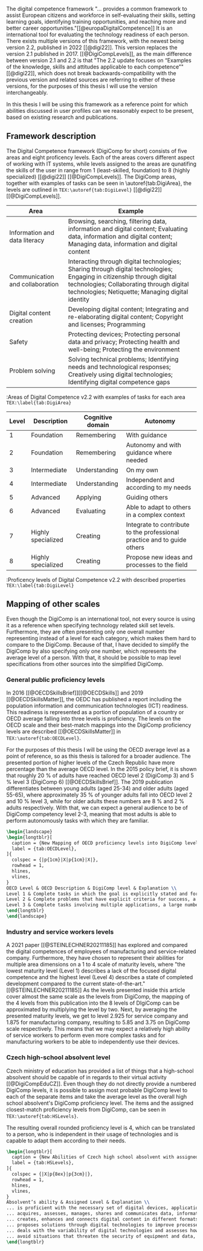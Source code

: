The digital competence framework "... provides a common framework to assist European citizens and workforce in self-evaluating their skills, setting learning goals, identifying training opportunities, and reaching more and better career opportunities."[[@europaDigitalCompetence]] It is an international tool for evaluating the technology readiness of each person. There exists multiple versions of this framework, with the newest being version 2.2, published in 2022 [[@digi22]]. This version replaces the version 2.1 published in 2017. [[@DigiCompLevels]], as the main difference between version 2.1 and 2.2 is that "The 2.2 update focuses on “Examples of the knowledge, skills and attitudes applicable to each competence”" [[@digi22]], which does not break backwards-compatibility with the previous version and related sources are referring to either of these versions, for the purposes of this thesis I will use  the version interchangeably.

In this thesis I will be using this framework as a reference point for which abilities discussed in user profiles can we reasonably expect to be present, based on existing research and publications.
## Framework description

The Digital Competence framework (DigiComp for short) consists of five areas and eight proficency levels. Each of the areas covers different aspect of working with IT systems, while levels assigned to the areas are qunatifing the skills of the user in range from 1 (least-skilled, foundation) to 8 (highly specialized) [[@digi22]] [[@DigiCompLevels]]. The DigiComp areas, together with examples of tasks can be seen in \autoref{tab:DigiArea}, the levels are outlined in `TEX:\autoref{tab:DigiLevel}`  [[@digi22]] [[@DigiCompLevels]].

| Area                            | Example                                                                                                                                                                                                                 |
| ------------------------------- | ----------------------------------------------------------------------------------------------------------------------------------------------------------------------------------------------------------------------- |
| Information and data literacy   | Browsing, searching, filtering data, information and digital content; Evaluating data, information and digital content; Managing data, information and digital content                                                  |
| Communication and collaboration | Interacting through digital technologies; Sharing through digital technologies; Engaging in citizenship through digital technologies; Collaborating through digital technologies; Netiquette; Managing digital identity |
| Digital content creation        | Developing digital content; Integrating and re-elaborating digital content; Copyright and licenses; Programming                                                                                                         |
| Safety                          | Protecting devices; Protecting personal data and privacy; Protecting health and well-being; Protecting the environment                                                                                                  |
| Problem solving                 | Solving technical problems; Identifying needs and technological responses; Creatively using digital technologies; Identifying digital competence gaps                                                                   |
:Areas of Digital Competence v2.2 with examples of tasks for each area
`TEX:\label{tab:DigiArea}`

| Level | Description        | Cognitive domain | Autonomy                                                                 |
| ----- | ------------------ | ---------------- | ------------------------------------------------------------------------ |
| 1     | Foundation         | Remembering      | With guidance                                                            |
| 2     | Foundation         | Remembering      | Autonomy and with guidance where needed                                  |
| 3     | Intermediate       | Understanding    | On my own                                                                |
| 4     | Intermediate       | Understanding    | Independent and according to my needs                                    |
| 5     | Advanced           | Applying         | Guiding others                                                           |
| 6     | Advanced           | Evaluating       | Able to adapt to others in a complex context                             |
| 7     | Highly specialized | Creating         | Integrate to contribute to the professional practice and to guide others |
| 8     | Highly specialized | Creating         | Propose new ideas and processes to the field                             |
:Proficency levels of Digital Competence v2.2 with described properties 
`TEX:\label{tab:DigiLevel}`

## Mapping of other scales

Even though the DigiComp is an international tool, not every source is using it as a reference when specifying technology related skill set levels. Furthermore, they are often presenting only one overall number representing instead of a level for each category, which makes them hard to compare to the DigiComp. Because of that, I have decided to simplify the DigiComp by also specifying only one number, which represents the average level of a person. With that, it should be possible to map level specifications from other sources into the simplified DigiComp.

### General public proficiency levels

In 2016 [[@OECDSkillsBrief]][[@OECDSkills]]  and 2019 [[@OECDSkillsMatter]], the OEDC  has published a report including the population information and communication technologies (ICT) readiness. This readiness is represented as a portion of population of a country or OECD average falling into three levels is proficiency. The levels on the OECD scale and their best-match mappings into the DigiComp proficiency levels are described [[@OECDSkillsMatter]] in `TEX:\autoref{tab:OECDLevel}`.

For the purposes of this thesis I will be using the OECD average level as a point of reference, so as this thesis is tailored for a broader audience. The presented portion of higher levels of the Czech Republic have more percentage than the average OECD level. In the 2015 policy brief, it is shown that roughly 20 % of adults have reached OECD level 2 (DigiComp 3) and 5 % level 3 (DigiComp 6) [[@OECDSkillsBrief]]. The 2019 publication differentiates between young adults (aged 25-34) and older adults (aged 55-65), where approximately 35 % of younger adults fall into OECD level 2 and 10 % level 3, while for older adults these numbers are 8 % and 2 % adults respectively. With that, we can expect a general audience to be of DigiComp competency level 2-3, meaning that most adults is able to perform autonomously tasks with which they are familiar.

```latex
\begin{landscape}
\begin{longtblr}[
  caption = {New Mapping of OECD proficiency levels into DigiComp levels},
  label = {tab:OECDLevel},
]{
  colspec = {|p{1cm}|X|p{1cm}|X|},
  rowhead = 1,
  hlines,
  vlines,
} 
OECD Level & OECD Description & DigiComp level & Explanation \\
Level 1 & Complete tasks in which the goal is explicitly stated and for which the necessary operations are performed single and familiar environment. Solve problems in the context of technology-rich environments whose solutions involve a relatively small number of steps, and a limited amount of monitoring across a large number of actions & 2 & Is able to autonomously perform operations, but in a familiar environemnt \\
Level 2 & Complete problems that have explicit criteria for success, a small number of applications, and several steps and operators. Can monitor progress towards a solution and handle unexpected outcomes or impasses. & 3 & Is able to performs tasks on their own, but needs to have the goals expicitly stated \\
Level 3 & Complete tasks involving multiple applications, a large number of steps, impasses, and the discovery and use of ad hoc commands in a novel environment. Establish a plan to arrive at a solution and monitor its implementation as they deal with unexpected outcomes and impasses. & 6 & Is able to select a solution in a complex previously unknown environment. \\
\end{longtblr}
\end{landscape}
```

### Industry and service workers levels

A 2021 paper [[@STEINLECHNER20211185]] has explored and compared the digital competences of employees of manufacturing and service-related company. Furthermore, they have chosen to represent their abilities for multiple area dimensions on a 1 to 4 scale of maturity levels, where "the lowest maturity level (Level 1) describes a lack of the focused digital competence and the highest level (Level 4) describes a state of completed development compared to the current state-of-the-art." [[@STEINLECHNER20211185]] As the levels presented inside this article cover almost the same scale as the levels from DigiComp, the mapping of the 4 levels from this publication into the 8 levels of DIgiComp can be approximated by multiplying the level by two. Next, by averaging the presented maturity levels, we get to level 2.925 for service company and 1.875 for manufacturing company, resulting to 5.85 and 3.75 on DigiComp scale respectively. This means that we may expect a relatively high ability of service workers to perform even more complex tasks and for manufacturing workers to be able to independently use their devices.
### Czech high-school absolvent level

Czech ministry of education has provided a list of things that a high-school absolvent should be capable of in regards to their virtual activity [[@DigiCompEduCZ]]. Even though they do not directly provide a numbered DigiComp levels, it is possible to assign most probable DigiComp level to each of the separate items and take the average level as the overall high school absolvent's DigiComp proficiency level. The items and the assigned closest-match proficiency levels from DigiComp, can be seen in `TEX:\autoref{tab:HSLevels}`.

The resulting overall rounded proficiency level is 4, which can be translated to a person, who is independent in their usage of technologies and is capable to adapt them according to their needs.

```latex
\begin{longtblr}[
  caption = {New Abilities of Czech high school absolvent with assigned DigiComp proficiency levels},
  label = {tab:HSLevels},
]{
  colspec = {|X|p{8ex}|p{3cm}|},
  rowhead = 1,
  hlines,
  vlines,
}
Absolvent’s ability & Assigned Level & Explanation \\
... is proficient with the necessary set of digital devices, applications and services, using them in school work and in public life; adjusts and changes digital technologies and their use as available options evolve and as their own needs change & 4 & Independent in usage of technologies \\
... acquires, assesses, manages, shares and communicates data, information and digital content in a variety of formats; to do so, chooses processes, strategies and methods that are appropriate to the specific situation and purpose & 5-6 & Evaluates the best solution \\
... creates, enhances and connects digital content in different formats; expresses themselves using digital means & 4-5 & Is able to creatively apply knowledge for personal tasks \\
... proposes solutions through digital technologies to improve processes or technologies; can advise on technical problems & 5 & Is able to guide others in non-professional settings \\
... deals with the variability of digital technologies and assesses how developments in technology affect different aspects of individual and societal life and the environment, weighing up the risks and benefits & 4 & Is able to customize the new technologies to their needs \\
... avoid situations that threaten the security of equipment and data, and situations that threaten their physical and mental health; act ethically, with consideration and respect for others when collaborating, communicating and sharing information in a digital environment & 3 & Does understand learned methods of data security and protection on their own \\
\end{longtblr}
```
